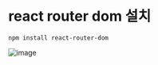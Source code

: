 # react router dom 설치

```
npm install react-router-dom
```
![image](https://github.com/manbock/node.js/assets/145514177/74052111-ddc5-4c4d-a754-6d53ffe41466)


